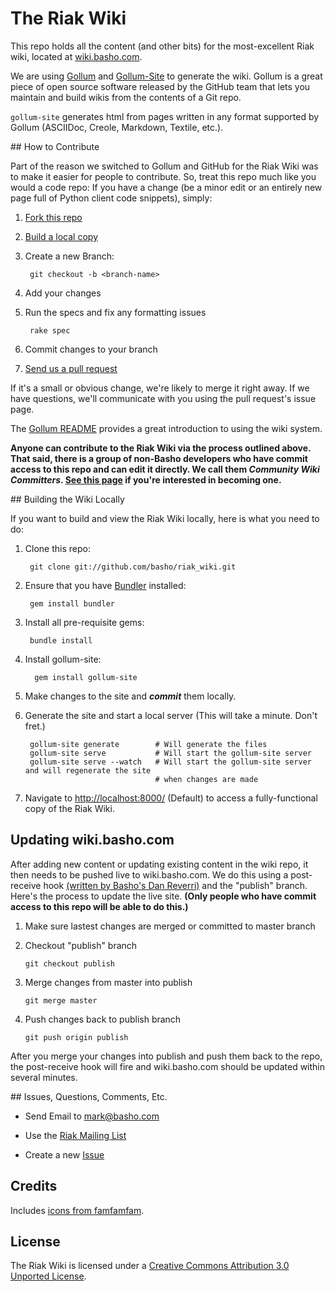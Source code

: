 # The Riak Wiki

This repo holds all the content (and other bits) for the most-excellent Riak wiki, located at [wiki.basho.com][basho-wiki].

We are using [Gollum][gollum] and [Gollum-Site][gol-site] to generate the wiki. Gollum is a great piece of open source software released by the GitHub team that lets you maintain and build wikis from the contents of a Git repo.

`gollum-site` generates html from pages written in any format supported by Gollum (ASCIIDoc, Creole, Markdown, Textile, etc.).

<A name="contrib">
## How to Contribute

Part of the reason we switched to Gollum and GitHub for the Riak Wiki was to make it easier for people to contribute. So, treat this repo much like you would a code repo: If you have a change (be a minor edit or an entirely new page full of Python client code snippets), simply:

1. [Fork this repo][forking]

2. [Build a local copy][build]

3. Create a new Branch:

        git checkout -b <branch-name>

4. Add your changes

5. Run the specs and fix any formatting issues

        rake spec

6. Commit changes to your branch

7. [Send us a pull request][pull-req]

If it's a small or obvious change, we're likely to merge it right away.  If we have questions, we'll communicate with you using the pull request's issue page.

The [Gollum README][gol-read] provides a great introduction to using the wiki system.

**Anyone can contribute to the Riak Wiki via the process outlined above. That said, there is a group of non-Basho developers who have commit access to this repo and can edit it directly. We call them _Community Wiki Committers_. [See this page][day-labor] if you're interested in becoming one.**

<A name="build">
## Building the Wiki Locally

If you want to build and view the Riak Wiki locally, here is what you need to do:

1. Clone this repo:

        git clone git://github.com/basho/riak_wiki.git

2. Ensure that you have [Bundler][bundler] installed:

        gem install bundler

3. Install all pre-requisite gems:

        bundle install

4. Install gollum-site:

		 gem install gollum-site

5. Make changes to the site and ***commit*** them locally.

6. Generate the site and start a local server (This will take a minute. Don't fret.)

        gollum-site generate        # Will generate the files
        gollum-site serve           # Will start the gollum-site server
        gollum-site serve --watch   # Will start the gollum-site server and will regenerate the site
                                    # when changes are made

7. Navigate to <http://localhost:8000/> (Default) to access a fully-functional copy of the Riak Wiki.

## Updating wiki.basho.com

After adding new content or updating existing content in the wiki repo, it then needs to be pushed live to wiki.basho.com. We do this using a post-receive hook [(written by Basho's Dan Reverri)](https://github.com/dreverri/repo-sync-webhook) and the "publish" branch. Here's the process to update the live site. **(Only people who have commit access to this repo will be able to do this.)** 

1. Make sure lastest changes are merged or committed to master branch

2. Checkout "publish" branch
   
	`git checkout publish`

3. Merge changes from master into publish

   	`git merge master`

4. Push changes back to publish branch 

   	`git push origin publish`

After you merge your changes into publish and push them back to the repo, the post-receive hook will fire and wiki.basho.com should be updated 
within several minutes.


<A name="feedback">
## Issues, Questions, Comments, Etc.

* Send Email to [mark@basho.com][phark]

* Use the [Riak Mailing List][mail-list]

* Create a new [Issue][issues]

## Credits

Includes [icons from famfamfam][silk].

## License

The Riak Wiki is licensed under a [Creative Commons Attribution 3.0 Unported License][license].

[phark]:      mailto:mark@basho.com "Mark"
[mail-list]:  http://lists.basho.com/mailman/listinfo/riak-users_lists.basho.com "Riak-Users"
[issues]:     https://github.com/basho/riak_wiki/issues "Riak-Wiki Issues Page"
[forking]:    http://help.github.com/forking/ "Github Forking Guide"
[pull-req]:   http://help.github.com/pull-requests/ "Github Pull-Requests Guide"
[build]:      #build "Building the Wiki"
[bundler]:    https://github.com/carlhuda/bundler/ "Bundler"
[gol-read]:   https://github.com/github/gollum/blob/master/README.md "Gollum README"
[day-labor]:  http://wiki.basho.com/Contributing-to-the-Riak-Wiki.html "Riak Contributors"
[gollum]:     https://github.com/github/gollum "Gollum Repo"
[gol-site]:   https://github.com/dreverri/gollum-site "Gollum-Site Repo"
[basho-wiki]: http://wiki.basho.com "Basho Wiki"
[silk]: http://www.famfamfam.com/lab/icons/silk/ "FamFamFam Silk Icons"
[license]: http://creativecommons.org/licenses/by/3.0/

